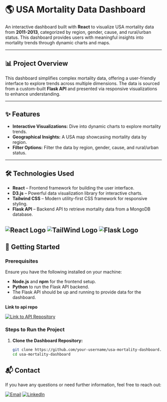 # 🌎 **USA Mortality Data Dashboard**

An interactive dashboard built with **React** to visualize USA mortality data from **2011-2013**, categorized by region, gender, cause, and rural/urban status. This dashboard provides users with meaningful insights into mortality trends through dynamic charts and maps.

---

## 📊 **Project Overview**

This dashboard simplifies complex mortality data, offering a user-friendly interface to explore trends across multiple dimensions. The data is sourced from a custom-built **Flask API** and presented via responsive visualizations to enhance understanding.

---

## ✨ **Features**

- **Interactive Visualizations:** Dive into dynamic charts to explore mortality trends.
- **Geographical Insights:** A USA map showcasing mortality data by region.
- **Filter Options:** Filter the data by region, gender, cause, and rural/urban status.

---

## 🛠 **Technologies Used**

- **React** – Frontend framework for building the user interface.
- **D3.js** – Powerful data visualization library for interactive charts.
- **Tailwind CSS** – Modern utility-first CSS framework for responsive styling.
- **Flask API** – Backend API to retrieve mortality data from a MongoDB database.

![React Logo](https://user-images.githubusercontent.com/25181517/183897015-94a058a6-b86e-4e42-a37f-bf92061753e5.png)  ![TailWind Logo](https://user-images.githubusercontent.com/25181517/202896760-337261ed-ee92-4979-84c4-d4b829c7355d.png)  ![Flask Logo](https://user-images.githubusercontent.com/25181517/183423775-2276e25d-d43d-4e58-890b-edbc88e915f7.png)
---

## 🚀 **Getting Started**

### **Prerequisites**

Ensure you have the following installed on your machine:
- **Node.js** and **npm** for the frontend setup.
- **Python** to run the Flask API backend.
- The Flask API should be up and running to provide data for the dashboard.

**Link to api repo**

[![Link to API Repository](https://github.com/dmhendricks/signature-social-icons/blob/master/icons/round-flat-filled/35px/github.png)](https://github.com/Ryuk0777/US-Mortality-Data-API)

### **Steps to Run the Project**

1. **Clone the Dashboard Repository:**
   ```bash
   git clone https://github.com/your-username/usa-mortality-dashboard.git
   cd usa-mortality-dashboard

## 📬 **Contact**

If you have any questions or need further information, feel free to reach out:

[![Email](https://github.com/dmhendricks/signature-social-icons/blob/master/icons/round-flat-filled/35px/mail.png)](mailto:farhan232004@gmail.com)  [![LinkedIn](https://github.com/dmhendricks/signature-social-icons/blob/master/icons/round-flat-filled/35px/linkedin.png)](https://www.linkedin.com/in/farhan-shaikh-7a6907250/)

